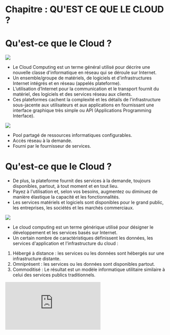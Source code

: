 # Chapitre : QU'EST CE QUE LE CLOUD ?


# Qu'est-ce que le Cloud ?

![](https://i.imgur.com/bamM1Dj.png)

* Le Cloud Computing est un terme général utilisé pour décrire une nouvelle classe d'informatique en réseau qui se déroule sur Internet.
* Un ensemble/groupe de matériels, de logiciels et d'infrastructures Internet intégrés et en réseau (appelés plateforme).
* L’utilisation d’Internet pour la communication et le transport fournit du matériel, des logiciels et des services réseau aux clients.
* Ces plateformes cachent la complexité et les détails de l'infrastructure sous-jacente aux utilisateurs et aux applications en fournissant une interface graphique très simple ou API (Applications Programming Interface).

![](https://i.imgur.com/u70Y7WL.jpg)

* Pool partagé de ressources informatiques configurables.
* Accès réseau à la demande.
* Fourni par le fournisseur de services.

# Qu'est-ce que le Cloud ?

* De plus, la plateforme fournit des services à la demande, toujours disponibles, partout, à tout moment et en tout lieu.
* Payez à l'utilisation et, selon vos besoins, augmentez ou diminuez de manière élastique la capacité et les fonctionnalités.
* Les services matériels et logiciels sont disponibles pour le grand public, les entreprises, les sociétés et les marchés commerciaux.

![](https://i.imgur.com/kzyVN2Z.png)

* Le cloud computing est un terme générique utilisé pour désigner le développement et les services basés sur Internet.
* Un certain nombre de caractéristiques définissent les données, les services d'application et l'infrastructure du cloud :

1. Hébergé à distance : les services ou les données sont hébergés sur une infrastructure distante.
2. Omniprésent : les services ou les données sont disponibles partout.
3. Commoditisé : Le résultat est un modèle informatique utilitaire similaire à celui des services publics traditionnels.

<iframe allowfullscreen="true" frameborder="0" src="https://www.youtube.com/embed/n9i52Eu-Ivs"></iframe>
